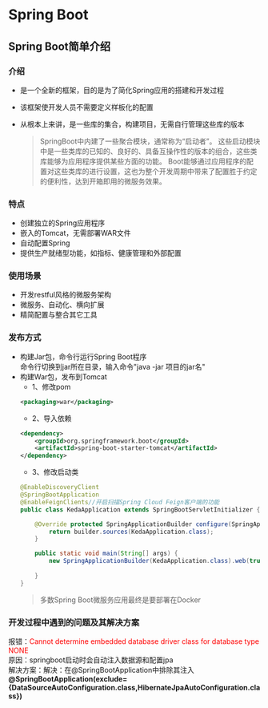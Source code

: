 # Spring Boot

## Spring Boot简单介绍
### 介绍
* 是一个全新的框架，目的是为了简化Spring应用的搭建和开发过程
* 该框架使开发人员不需要定义样板化的配置
* 从根本上来讲，是一些库的集合，构建项目，无需自行管理这些库的版本</br>

    > SpringBoot中内建了一些聚合模块，通常称为“启动者”。
    这些启动模块中是一些类库的已知的、良好的、具备互操作性的版本的组合，这些类库能够为应用程序提供某些方面的功能。
    Boot能够通过应用程序的配置对这些类库的进行设置，这也为整个开发周期中带来了配置胜于约定的便利性，达到开箱即用的微服务效果。
### 特点
* 创建独立的Spring应用程序
* 嵌入的Tomcat，无需部署WAR文件
* 自动配置Spring
* 提供生产就绪型功能，如指标、健康管理和外部配置
### 使用场景
* 开发restful风格的微服务架构
* 微服务、自动化、横向扩展
* 精简配置与整合其它工具
### 发布方式
* 构建Jar包，命令行运行Spring Boot程序</br>
命令行切换到jar所在目录，输入命令"java -jar 项目的jar名"
* 构建War包，发布到Tomcat
    * 1、修改pom</br>
    ```xml
    <packaging>war</packaging>
    ```
    * 2、导入依赖
    ````xml
    <dependency>
        <groupId>org.springframework.boot</groupId>
        <artifactId>spring-boot-starter-tomcat</artifactId>
    </dependency>
    ````
    * 3、修改启动类
    ````java
    @EnableDiscoveryClient
    @SpringBootApplication
    @EnableFeignClients//开启扫描Spring Cloud Feign客户端的功能
    public class KedaApplication extends SpringBootServletInitializer {
    
    	@Override protected SpringApplicationBuilder configure(SpringApplicationBuilder builder) {
    		return builder.sources(KedaApplication.class);
    	}
    
    	public static void main(String[] args) {
    	    new SpringApplicationBuilder(KedaApplication.class).web(true).run(args);
	        
    	}
    }
    ````
    >多数Spring Boot微服务应用最终是要部署在Docker

### 开发过程中遇到的问题及其解决方案
报错：<font color=red>Cannot determine embedded database driver class for database type NONE</font></br>
原因：springboot启动时会自动注入数据源和配置jpa</br>
解决方案：解决：在@SpringBootApplication中排除其注入 **@SpringBootApplication(exclude={DataSourceAutoConfiguration.class,HibernateJpaAutoConfiguration.class})**
